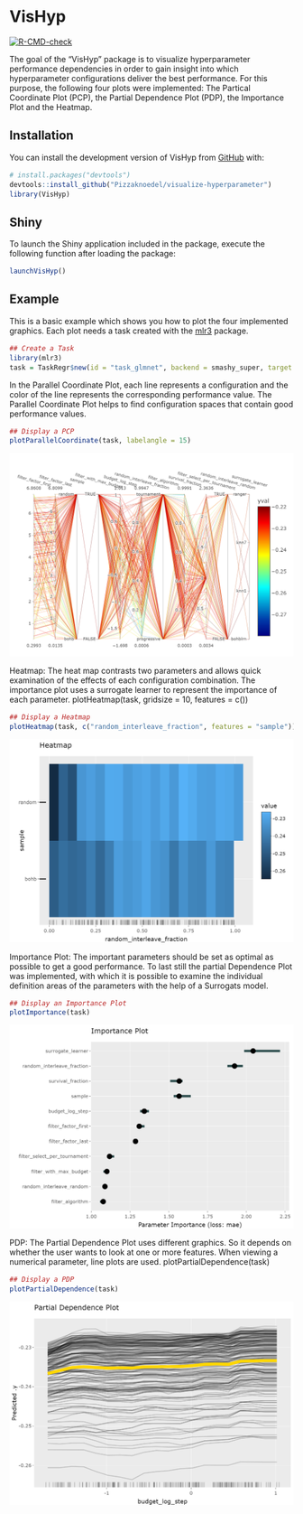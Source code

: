 
<!-- README.md is generated from README.Rmd. Please edit that file -->

# VisHyp

<!-- badges: start -->

[![R-CMD-check](https://github.com/Pizzaknoedel/visualize-hyperparameter/workflows/R-CMD-check/badge.svg)](https://github.com/Pizzaknoedel/visualize-hyperparameter/actions)
<!-- badges: end -->

The goal of the “VisHyp” package is to visualize hyperparameter
performance dependencies in order to gain insight into which
hyperparameter configurations deliver the best performance. For this
purpose, the following four plots were implemented: The Partical
Coordinate Plot (PCP), the Partial Dependence Plot (PDP), the Importance
Plot and the Heatmap.

## Installation

You can install the development version of VisHyp from
[GitHub](https://github.com/) with:

``` r
# install.packages("devtools")
devtools::install_github("Pizzaknoedel/visualize-hyperparameter")
library(VisHyp)
```

## Shiny

To launch the Shiny application included in the package, execute the
following function after loading the package:

``` r
launchVisHyp()
```

## Example

This is a basic example which shows you how to plot the four implemented
graphics. Each plot needs a task created with the
[mlr3](https://github.com/mlr-org/mlr3) package.

``` r
## Create a Task
library(mlr3)
task = TaskRegr$new(id = "task_glmnet", backend = smashy_super, target = "yval")
```

In the Parallel Coordinate Plot, each line represents a configuration
and the color of the line represents the corresponding performance
value. The Parallel Coordinate Plot helps to find configuration spaces
that contain good performance values.

``` r
## Display a PCP 
plotParallelCoordinate(task, labelangle = 15)
```

![](man/figures/PCP.png)

Heatmap: The heat map contrasts two parameters and allows quick
examination of the effects of each configuration combination. The
importance plot uses a surrogate learner to represent the importance of
each parameter. plotHeatmap(task, gridsize = 10, features = c())

``` r
## Display a Heatmap 
plotHeatmap(task, c("random_interleave_fraction", features = "sample"))
```

![](man/figures/Heatmap.png)

Importance Plot: The important parameters should be set as optimal as
possible to get a good performance. To last still the partial Dependence
Plot was implemented, with which it is possible to examine the
individual definition areas of the parameters with the help of a
Surrogats model.

``` r
## Display an Importance Plot 
plotImportance(task)
```

![](man/figures/Importance.png)

PDP: The Partial Dependence Plot uses different graphics. So it depends
on whether the user wants to look at one or more features. When viewing
a numerical parameter, line plots are used. plotPartialDependence(task)

``` r
## Display a PDP 
plotPartialDependence(task)
```

![](man/figures/PDP.PNG)
